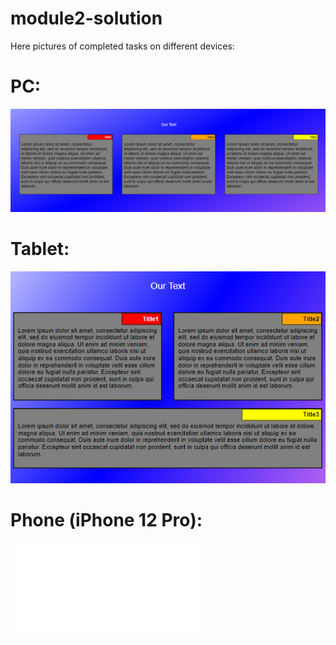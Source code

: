 # module2-solution
Here pictures of completed tasks on different devices:
# PC:
![pc screenshot](https://github.com/FryMondo/module2-solution/blob/master/pictures%20of%20completed%20tasks/pc.jpg)
# Tablet:
![tablet screenshot](https://github.com/FryMondo/module2-solution/blob/master/pictures%20of%20completed%20tasks/tablet.jpg)
# Phone (iPhone 12 Pro):
![phone screenshot]([https://github.com/FryMondo/module2-solution/blob/master/pictures%20of%20completed%20tasks/pc.jpg](https://github.com/FryMondo/module2-solution/edit/master/README.md)https://github.com/FryMondo/module2-solution/edit/master/README.md)
